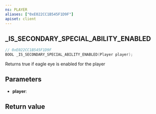 ```yaml
---
ns: PLAYER
aliases: ["0xE022CC1B545F1D9F"]
apiset: client
---
```

## _IS_SECONDARY_SPECIAL_ABILITY_ENABLED

```c
// 0xE022CC1B545F1D9F
BOOL _IS_SECONDARY_SPECIAL_ABILITY_ENABLED(Player player);
```

Returns true if eagle eye is enabled for the player

## Parameters
* **player**:

## Return value

